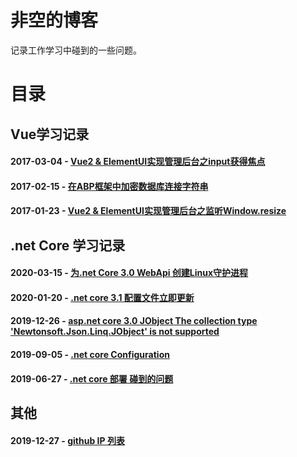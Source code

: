 # 非空的博客
记录工作学习中碰到的一些问题。

# 目录
## Vue学习记录

#### 2017-03-04 - [Vue2 & ElementUI实现管理后台之input获得焦点](https://github.com/ren8179/blog/issues/3)
#### 2017-02-15 - [在ABP框架中加密数据库连接字符串](https://github.com/ren8179/blog/issues/2)
#### 2017-01-23 - [Vue2 & ElementUI实现管理后台之监听Window.resize](https://github.com/ren8179/blog/issues/1)

## .net Core 学习记录

#### 2020-03-15 - [为.net Core 3.0 WebApi 创建Linux守护进程](https://github.com/ren8179/blog/issues/10)
#### 2020-01-20 - [.net core 3.1 配置文件立即更新](https://github.com/ren8179/blog/issues/9)
#### 2019-12-26 - [asp.net core 3.0 JObject The collection type 'Newtonsoft.Json.Linq.JObject' is not supported](https://github.com/ren8179/blog/issues/8)
#### 2019-09-05 - [.net core Configuration](https://github.com/ren8179/blog/issues/6)
#### 2019-06-27 - [.net core 部署 碰到的问题](https://github.com/ren8179/blog/issues/5)

## 其他

#### 2019-12-27 - [github IP 列表](https://github.com/ren8179/blog/issues/7)
